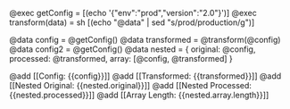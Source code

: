 @exec getConfig = [(echo '{"env":"prod","version":"2.0"}')]
@exec transform(data) = sh [(echo "@data" | sed "s/prod/production/g")]

@data config = @getConfig()
@data transformed = @transform(@config)
@data config2 = @getConfig()
@data nested = {
  original: @config,
  processed: @transformed,
  array: [@config, @transformed]
}

@add [[Config: {{config}}]]
@add [[Transformed: {{transformed}}]]
@add [[Nested Original: {{nested.original}}]]
@add [[Nested Processed: {{nested.processed}}]]
@add [[Array Length: {{nested.array.length}}]]